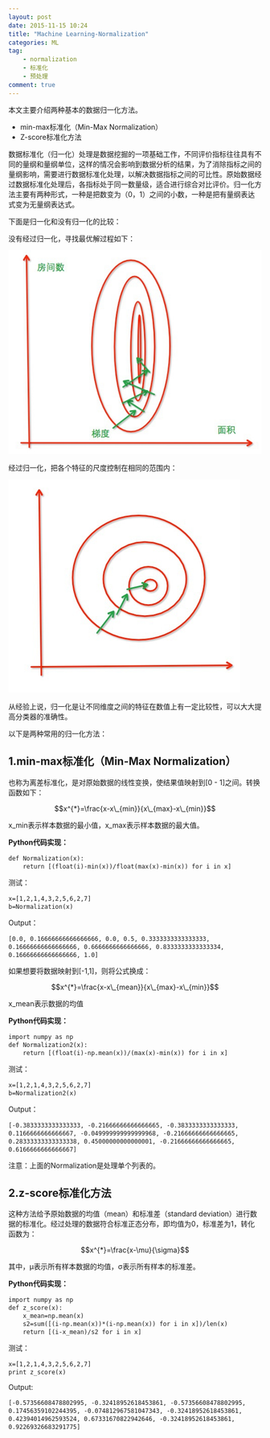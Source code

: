 ```yaml
---
layout: post
date: 2015-11-15 10:24
title: "Machine Learning-Normalization"
categories: ML
tag: 
	- normalization
	- 标准化
	- 预处理
comment: true
---
```



本文主要介绍两种基本的数据归一化方法。

- min-max标准化（Min-Max Normalization）
- Z-score标准化方法

数据标准化（归一化）处理是数据挖掘的一项基础工作，不同评价指标往往具有不同的量纲和量纲单位，这样的情况会影响到数据分析的结果，为了消除指标之间的量纲影响，需要进行数据标准化处理，以解决数据指标之间的可比性。原始数据经过数据标准化处理后，各指标处于同一数量级，适合进行综合对比评价。归一化方法主要有两种形式，一种是把数变为（0，1）之间的小数，一种是把有量纲表达式变为无量纲表达式。

<!--more-->

下面是归一化和没有归一化的比较：

没有经过归一化，寻找最优解过程如下：

![2015111501](/assets/images/2015111501.png)

经过归一化，把各个特征的尺度控制在相同的范围内：

![2015111502](/assets/images/2015111502.png)

从经验上说，归一化是让不同维度之间的特征在数值上有一定比较性，可以大大提高分类器的准确性。

以下是两种常用的归一化方法：

## 1.min-max标准化（Min-Max Normalization）


也称为离差标准化，是对原始数据的线性变换，使结果值映射到[0 - 1]之间。转换函数如下：


$$x^{*}=\frac{x-x\_{min}}{x\_{max}-x\_{min}}$$


x_min表示样本数据的最小值，x_max表示样本数据的最大值。

**Python代码实现：**

```
def Normalization(x):
	return [(float(i)-min(x))/float(max(x)-min(x)) for i in x]
```

测试：

```
x=[1,2,1,4,3,2,5,6,2,7]
b=Normalization(x)
```

Output：


```
[0.0, 0.16666666666666666, 0.0, 0.5, 0.3333333333333333, 0.16666666666666666, 0.6666666666666666, 0.8333333333333334, 0.16666666666666666, 1.0]
```

如果想要将数据映射到[-1,1]，则将公式换成：

$$x^{*}=\frac{x-x\_{mean}}{x\_{max}-x\_{min}}$$

x_mean表示数据的均值

**Python代码实现：**

```
import numpy as np
def Normalization2(x):
	return [(float(i)-np.mean(x))/(max(x)-min(x)) for i in x]
```

测试：

```
x=[1,2,1,4,3,2,5,6,2,7]
b=Normalization2(x)
```

Output：

```
[-0.3833333333333333, -0.21666666666666665, -0.3833333333333333, 0.1166666666666667, -0.049999999999999968, -0.21666666666666665, 0.28333333333333338, 0.45000000000000001, -0.21666666666666665, 0.6166666666666667]
```

注意：上面的Normalization是处理单个列表的。

## 2.z-score标准化方法

这种方法给予原始数据的均值（mean）和标准差（standard deviation）进行数据的标准化。经过处理的数据符合标准正态分布，即均值为0，标准差为1，转化函数为：



$$x^{*}=\frac{x-\mu}{\sigma}$$


其中，μ表示所有样本数据的均值，σ表示所有样本的标准差。


**Python代码实现：**

```
import numpy as np
def z_score(x):
    x_mean=np.mean(x)
    s2=sum([(i-np.mean(x))*(i-np.mean(x)) for i in x])/len(x)
    return [(i-x_mean)/s2 for i in x]
```

测试：

```
x=[1,2,1,4,3,2,5,6,2,7]
print z_score(x)    
```

Output:


```
[-0.57356608478802995, -0.32418952618453861, -0.57356608478802995, 0.17456359102244395, -0.074812967581047343, -0.32418952618453861, 0.42394014962593524, 0.67331670822942646, -0.32418952618453861, 0.92269326683291775]
```


